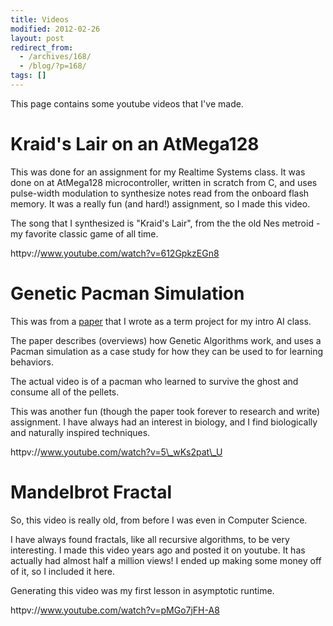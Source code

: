 ```yaml
---
title: Videos
modified: 2012-02-26
layout: post
redirect_from:
  - /archives/168/
  - /blog/?p=168/
tags: []
---
```



This page contains some youtube videos that I've made.

Kraid's Lair on an AtMega128
============================

This was done for an assignment for my Realtime Systems class. It was done on at AtMega128 microcontroller, written in scratch from C, and uses pulse-width modulation to synthesize notes read from the onboard flash memory. It was a really fun (and hard!) assignment, so I made this video.

The song that I synthesized is "Kraid's Lair", from the the old Nes metroid - my favorite classic game of all time.

httpv://www.youtube.com/watch?v=612GpkzEGn8

Genetic Pacman Simulation
=========================

This was from a [paper](https://blog.srvthe.net/wp-content/uploads/2012/02/pdf_paperfinal.pdf "paper") that I wrote as a term project for my intro AI class.

The paper describes (overviews) how Genetic Algorithms work, and uses a Pacman simulation as a case study for how they can be used to for learning behaviors.

The actual video is of a pacman who learned to survive the ghost and consume all of the pellets.

This was another fun (though the paper took forever to research and write) assignment. I have always had an interest in biology, and I find biologically and naturally inspired techniques.

httpv://www.youtube.com/watch?v=5\_wKs2pat\_U

Mandelbrot Fractal
==================

So, this video is really old, from before I was even in Computer Science.

I have always found fractals, like all recursive algorithms, to be very interesting. I made this video years ago and posted it on youtube. It has actually had almost half a million views! I ended up making some money off of it, so I included it here.

Generating this video was my first lesson in asymptotic runtime.

httpv://www.youtube.com/watch?v=pMGo7jFH-A8
